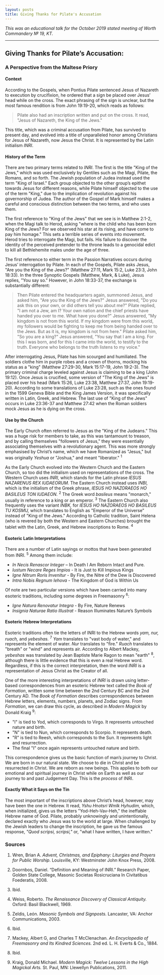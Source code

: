 ```yaml
---
layout: posts
title: Giving Thanks for Pilate's Accusation
---
```


*This was an educational talk for the October 2019 stated meeting of Worth Commandery № 19, KT.*

* * *

## Giving Thanks for Pilate’s Accusation:
### A Perspective from the Maltese Priory

#### Context

According to the Gospels, when Pontius Pilate sentenced Jesus of Nazareth to execution by crucifixion, he ordered that a sign be placed over Jesus’ head while on the cross. The exact phrasing of the sign is unclear, but the most famous rendition is from John 19:19-20, which reads as follows:

> Pilate also had an inscription written and put on the cross. It read, "Jesus of Nazareth, the King of the Jews."

This title, which was a criminal accusation from Pilate, has survived to present day, and evolved into a title of unparalleled honor among Christians for Jesus of Nazareth, now Jesus the Christ. It is represented by the Latin initialism *INRI*.

#### History of the Term

There are two primary terms related to *INRI*. The first is the title "King of the Jews," which was used exclusively by Gentiles such as the Magi, Pilate, the Romans, and so forth. The Jewish population of Judea instead used the term "King of Israel." Each group objected to the other group’s epithet towards Jesus for different reasons, while Pilate himself objected to the use of the term "King," due to the implication of revolution against his governorship of Judea. The author of the Gospel of Mark himself makes a careful and conscious distinction between the two terms, and who uses them.

The first reference to "King of the Jews" that we see is in Matthew 2:1-2, when the Magi talk to Herod, asking "where is the child who has been born King of the Jews? For we observed his star at its rising, and have come to pay him homage." This sets a terrible series of events into movement. Herod tries to interrogate the Magi, but fails. His failure to discover the identity of the perceived pretender to the throne leads to a genocidal edict to kill all Bethlehemite males under the age of three.

The first reference to either term in the Passion Narratives occurs during Jesus’ interrogation by Pilate. In each of the Gospels, Pilate asks Jesus, "Are you the King of the Jews?" (Matthew 27:11, Mark 15:2, Luke 23:3, John 18:33). In the three Synoptic Gospels (Matthew, Mark, & Luke), Jesus replies, "You say so." However, in John 18:33-37, the exchange is substantially different:

> Then Pilate entered the headquarters again, summoned Jesus, and asked him, "Are you the King of the Jews?" Jesus answered, "Do you ask this on your own, or did others tell you about me?" Pilate replied, "I am not a Jew, am I? Your own nation and the chief priests have handed you over to me. What have you done?" Jesus answered, "My kingdom is not from this world. If my kingdom were from this world, my followers would be fighting to keep me from being handed over to the Jews. But as it is, my kingdom is not from here." Pilate asked him, "So you are a king?" Jesus answered, "You say that I am a king. For this I was born, and for this I came into the world, to testify to the truth. Everyone who belongs to the truth listens to my voice."

After interrogating Jesus, Pilate has him scourged and humiliated. The soldiers clothe him in purple robes and a crown of thorns, mocking his status as a "king" (Matthew 27:29-30, Mark 15:17-19, John 19:2-3). The primary criminal charge leveled against Jesus is claiming to be a king (John 19:12). Once Jesus is crucified, some version of "The King of the Jews" is placed over his head (Mark 15:26, Luke 23:38, Matthew 27:37, John 19:19-20). According to some translations of Luke 23:28, such as the ones found in the 1599 Geneva Bible and the King James Version, it was specifically written in Latin, Greek, and Hebrew. The last use of "King of the Jews" occurs in Luke 23:36-37 and Matthew 27:42 when the Roman soldiers mock Jesus as he is dying on the cross.

#### Use by the Church

The Early Church often referred to Jesus as the "King of the Judeans." This was a huge risk for members to take, as this was tantamount to treason, and by calling themselves "followers of Jesus," they were essentially associating themselves with a revolutionary agent. This was more strongly emphasised by Christ’s name, which we have Romanized as "Jesus," but was originally *Yeshua* or "Joshua," and meant "liberator." <sup>1</sup>

As the Early Church evolved into the Western Church and the Eastern Church, so too did the initialism used on representations of the cross. The Western Church uses *INRI,* which stands for the Latin phrase *IESUS NAZARENUS REX IUDAEORUM.* The Eastern Church instead uses *INBI,* which is the initialism of the Greek phrase, *IESUS HO NAZORAEOS HO BASILEUS TON IUDAEON.* <sup>2</sup> The Greek word *basileus* means "monarch," usually in reference to a king or an emperor. <sup>3</sup> The Eastern Church also frequently uses the variant *INBK,* for *IESUS HO NAZORAEOS HO BASILEUS TU KOSMU,* which translates to English as "Emperor of the Universe" instead of "King of the Jews." According to Catholic tradition, Saint Helena (who is revered by both the Western and Eastern Churches) brought the tablet with the Latin, Greek, and Hebrew inscriptions to Rome. <sup>4</sup>

#### Esoteric Latin Interpretations

There are a number of Latin sayings or mottos that have been generated from INRI. <sup>5</sup> Among them include:
* *In Necis Renascor Integer* – In Death I Am Reborn Intact and Pure. 
* *Iustum Necare Reges Impios* - It is Just to Kill Impious Kings
* *Igne Nitrum Roris Invenitur* - By Fire, the Nitre of the Dew is Discovered
* *Intra Nobis Regnum Iehova* - The Kingdom of God is Within Us 

Of note are two particular versions which have been carried into many esoteric traditions, including some degrees in Freemasonry <sup>6</sup>:
* *Igne Natura Renovatur Integra* - By Fire, Nature Renews
* *Insignia Naturae Ratio Illustrat* -  Reason Illuminates Nature’s Symbols  

#### Esoteric Hebrew Interpretations

Esoteric traditions often tie the letters of INRI to the Hebrew words *yam,* *nur,* *ruach,* and *yebeshas.* <sup>7</sup> *Yam* translates to "vast body of water," and represents the element of water. *Nur* translates to "fire." *Ruach* translates to "breath" or "wind" and represents air. According to Albert Mackey, *yebeshas* was translated by Jean Baptiste Marie Ragon to mean "earth" <sup>8</sup>, although there is little evidence that this is even a real Hebrew word. Regardless, if this is the correct interpretation, then the word *INRI* is a representation of Jesus Christ as the Creator of all. 

One of the more interesting interpretations of *INRI* is drawn using letter-based correspondences from an 
esoteric Hebrew text called the *Book of Formation*, written some time between the 2nd Century BC and the 
2nd Century AD. The *Book of Formation* describes correspondences between Hebrew letters, elements, numbers, 
planets, and Zodiac signs. From *Formation*, we can draw this cycle, as described in *Modern Magick* by Donald Kraig <sup>9</sup>:

* "I" is tied to Yod, which corresponds to Virgo. It represents untouched nature and birth.
* "N" is tied to Nun, which corresponds to Scorpio. It represents death.
* "R" is tied to Reesh, which corresponds to the Sun. It represents light and resurrection.
* The final "I" once again represents untouched nature and birth.

This correspondence gives us the basic function of man’s journey to Christ. We are born in our natural state. We choose to die in Christ and be resurrected in Christ. We are reborn as new beings. This applies to both our emotional and spiritual journey in Christ while on Earth as well as our journey to and past Judgement Day. This is the *process* of INRI.

#### Exactly What it Says on the Tin

The most important of the inscriptions above Christ’s head, however, may have been the one in Hebrew. It read, *Yshu Hnotsri Wmlk Hyhudim,* which, when initialized, gives us the letters "Yod-Heh-Vav-Heh," the ineffable Hebrew name of God. Pilate, probably unknowingly and unintentionally, declared exactly who Jesus was to the world at large. When challenged by the Jewish leaders to change the inscription, he gave us the famous response, *"Quod scripsi, scripsi,"* or, "what I have written, I have written."

### Sources

1. Wren, Brian A. *Advent, Christmas, and Epiphany: Liturgies and Prayers for Public Worship*. Louisville, KY: Westminster John Knox Press, 2008.

2. Doornbos, Daniel. “Definition and Meaning of INRI.” Research Paper, Golden State College, Masonic Societas Rosicruciana In Civitatibus Foederatis, 2008.

3. Ibid.

4. Weiss, Roberto. *The Renaissance Discovery of Classical Antiquity.* Oxford: Basil Blackwell, 1969.

5. Zeldis, León. *Masonic Symbols and Signposts.* Lancaster, VA: Anchor Communications, 2003.

6. Ibid.

7. Mackey, Albert G, and Charles T McClenachan. *An Encyclopedia of Freemasonry and Its Kindred Sciences.* 2nd ed. L. H. Everts & Co., 1884.

8. Ibid.

9. Kraig, Donald Michael. *Modern Magick: Twelve Lessons in the High Magickal Arts.* St. Paul, MN: Llewellyn Publications, 2011.